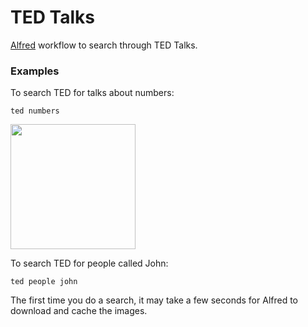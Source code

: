 # TED Talks

[Alfred](https://www.alfredapp.com) workflow to search through TED Talks.

### Examples

To search TED for talks about numbers:
```
ted numbers
```
<img src="alfred-tedtalks/Screenshots/default.jpg" width="200">

To search TED for people called John: 
```
ted people john
```

The first time you do a search, it may take a few seconds for Alfred to download and cache the images.